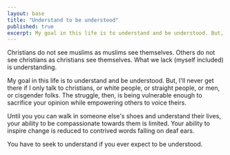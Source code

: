 ```yaml
---
layout: base
title: "Understand to be understood"
published: true
excerpt: My goal in this life is to understand and be understood. But, I'll never get there if I only talk to christians, or white people, or straight people.
---
```


Christians do not see muslims as muslims see themselves. Others do not see christians as christians see themselves. What we lack (myself included) is understanding.

My goal in this life is to understand and be understood. But, I'll never get there if I only talk to christians, or white people, or straight people, or men, or cisgender folks.
The struggle, then, is being vulnerable enough to sacrifice your opinion while empowering others to voice theirs.

Until you you can walk in someone else's shoes and understand their lives, your ability to be compassionate towards them is limited. Your ability to inspire change is reduced to contrived words falling on deaf ears.

You have to seek to understand if you ever expect to be understood.
